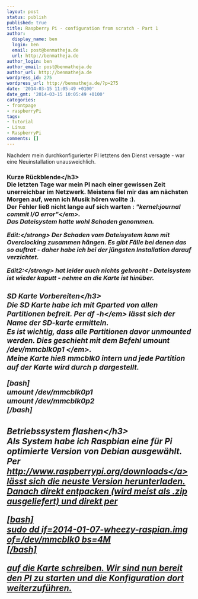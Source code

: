 ```yaml
---
layout: post
status: publish
published: true
title: Raspberry Pi - configuration from scratch - Part 1
author:
  display_name: ben
  login: ben
  email: post@benmatheja.de
  url: http://benmatheja.de
author_login: ben
author_email: post@benmatheja.de
author_url: http://benmatheja.de
wordpress_id: 275
wordpress_url: http://benmatheja.de/?p=275
date: '2014-03-15 11:05:49 +0100'
date_gmt: '2014-03-15 10:05:49 +0100'
categories:
- frontpage
- raspberryPi
tags:
- tutorial
- Linux
- RaspberryPi
comments: []
---
```

<p>Nachdem mein durchkonfigurierter PI letztens den Dienst versagte - war eine Neuinstallation unausweichlich.</p>
<h3>Kurze R&uuml;ckblende<&#47;h3><br />
Die letzten Tage war mein PI nach einer gewissen Zeit unerreichbar im Netzwerk. Meistens fiel mir das am n&auml;chsten Morgen auf, wenn ich Musik h&ouml;ren wollte :).<br />
Der Fehler lie&szlig; nicht lange auf sich warten : <em>"kernel:journal commit I&#47;O error"<&#47;em>.<br />
Das Dateisystem hatte wohl Schaden genommen.</p>
<p><strong>Edit:<&#47;strong> Der Schaden vom Dateisystem kann mit Overclocking zusammen h&auml;ngen. Es gibt F&auml;lle bei denen das so auftrat - daher habe ich bei der j&uuml;ngsten Installation darauf verzichtet.</p>
<p><strong>Edit2:<&#47;strong> hat leider auch nichts gebracht - Dateisystem ist wieder kaputt - nehme an die Karte ist hin&uuml;ber.</p>
<h3>SD Karte Vorbereiten<&#47;h3><br />
Die SD Karte habe ich mit Gparted von allen Partitionen befreit. Per <em>df -h<&#47;em> l&auml;sst sich der Name der SD-karte ermitteln.<br />
Es ist wichtig, dass alle Partitionen davor unmounted werden. Dies geschieht mit dem Befehl <em> umount &#47;dev&#47;mmcblk0p1 <&#47;em>.<br />
Meine Karte hie&szlig; mmcblk0 intern und jede Partition auf der Karte wird durch p dargestellt.</p>
<p>[bash]<br />
umount &#47;dev&#47;mmcblk0p1<br />
umount &#47;dev&#47;mmcblk0p2<br />
[&#47;bash]</p>
<h3>Betriebssystem flashen<&#47;h3><br />
Als System habe ich Raspbian eine f&uuml;r Pi optimierte Version von Debian ausgew&auml;hlt.<br />
Per <a href="http:&#47;&#47;www.raspberrypi.org&#47;downloads">http:&#47;&#47;www.raspberrypi.org&#47;downloads<&#47;a> l&auml;sst sich die neuste Version herunterladen.<br />
Danach direkt entpacken (wird meist als .zip ausgeliefert) und direkt per</p>
<p>[bash]<br />
sudo dd if=2014-01-07-wheezy-raspian.img of=&#47;dev&#47;mmcblk0 bs=4M<br />
[&#47;bash]</p>
<p>auf die Karte schreiben. Wir sind nun bereit den PI zu starten und die Konfiguration dort weiterzuf&uuml;hren.</p>
